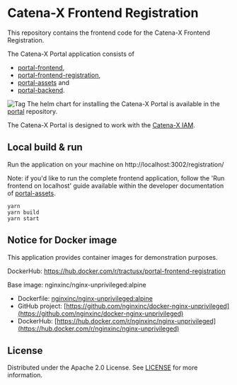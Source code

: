 # Catena-X Frontend Registration

This repository contains the frontend code for the Catena-X Frontend Registration.

The Catena-X Portal application consists of

* [portal-frontend](https://github.com/eclipse-tractusx/portal-frontend),
* [portal-frontend-registration](https://github.com/eclipse-tractusx/portal-frontend-registration),
* [portal-assets](https://github.com/eclipse-tractusx/portal-assets) and
* [portal-backend](https://github.com/eclipse-tractusx/portal-backend).

![Tag](https://img.shields.io/static/v1?label=&message=LeadingRepository&color=green&style=flat) The helm chart for installing the Catena-X Portal is available in the [portal](https://github.com/eclipse-tractusx/portal) repository.

The Catena-X Portal is designed to work with the [Catena-X IAM](https://github.com/eclipse-tractusx/portal-iam).

## Local build & run

Run the application on your machine on http://localhost:3002/registration/

Note: if you'd like to run the complete frontend application, follow the 'Run frontend on localhost' guide available within the developer documentation of [portal-assets](https://github.com/eclipse-tractusx/portal-assets).

    yarn
    yarn build
    yarn start

## Notice for Docker image

This application provides container images for demonstration purposes.

DockerHub: https://hub.docker.com/r/tractusx/portal-frontend-registration

Base image: nginxinc/nginx-unprivileged:alpine

* Dockerfile: [nginxinc/nginx-unprivileged:alpine](https://github.com/nginxinc/docker-nginx-unprivileged/blob/main/Dockerfile-alpine.template)
* GitHub project: [https://github.com/nginxinc/docker-nginx-unprivileged](https://github.com/nginxinc/docker-nginx-unprivileged)
* DockerHub: [https://hub.docker.com/r/nginxinc/nginx-unprivileged](https://hub.docker.com/r/nginxinc/nginx-unprivileged)

## License

Distributed under the Apache 2.0 License.
See [LICENSE](./LICENSE) for more information.

